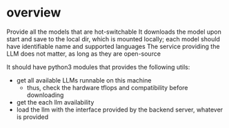 # overview

Provide all the models that are hot-switchable
It downloads the model upon start and save to the local dir, which is mounted locally; each model should have identifiable name and supported languages
The service providing the LLM does not matter, as long as they are open-source

It should have python3 modules that provides the following utils:
- get all available LLMs runnable on this machine
    - thus, check the hardware tflops and compatibility before downloading
- get the each llm availability
- load the llm with the interface provided by the backend server, whatever is provided


